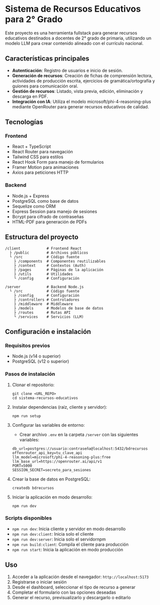 # Sistema de Recursos Educativos para 2° Grado

Este proyecto es una herramienta fullstack para generar recursos educativos destinados a docentes de 2° grado de primaria, utilizando un modelo LLM para crear contenido alineado con el currículo nacional.

## Características principales

- **Autenticación**: Registro de usuarios e inicio de sesión.
- **Generación de recursos**: Creación de fichas de comprensión lectora, actividades de producción escrita, ejercicios de gramática/ortografía y guiones para comunicación oral.
- **Gestión de recursos**: Listado, vista previa, edición, eliminación y descarga en PDF.
- **Integración con IA**: Utiliza el modelo microsoft/phi-4-reasoning-plus mediante OpenRouter para generar recursos educativos de calidad.

## Tecnologías

### Frontend
- React + TypeScript
- React Router para navegación
- Tailwind CSS para estilos
- React Hook Form para manejo de formularios
- Framer Motion para animaciones
- Axios para peticiones HTTP

### Backend
- Node.js + Express
- PostgreSQL como base de datos
- Sequelize como ORM
- Express Session para manejo de sesiones
- Bcrypt para cifrado de contraseñas
- HTML-PDF para generación de PDFs

## Estructura del proyecto

```
/client            # Frontend React
  ├ /public        # Archivos públicos
  └ /src           # Código fuente
    ├ /components  # Componentes reutilizables
    ├ /context     # Contextos (Auth)
    ├ /pages       # Páginas de la aplicación
    ├ /utils       # Utilidades
    └ /config      # Configuración

/server            # Backend Node.js
  └ /src           # Código fuente
    ├ /config      # Configuración
    ├ /controllers # Controladores
    ├ /middleware  # Middleware
    ├ /models      # Modelos de base de datos
    ├ /routes      # Rutas API
    └ /services    # Servicios (LLM)
```

## Configuración e instalación

### Requisitos previos
- Node.js (v14 o superior)
- PostgreSQL (v12 o superior)

### Pasos de instalación

1. Clonar el repositorio:
   ```
   git clone <URL_REPO>
   cd sistema-recursos-educativos
   ```

2. Instalar dependencias (raíz, cliente y servidor):
   ```
   npm run setup
   ```

3. Configurar las variables de entorno:
   - Crear archivo `.env` en la carpeta `/server` con las siguientes variables:
   ```
   db_url=postgres://usuario:contraseña@localhost:5432/bdrecursos
   offenrouter_api_key=tu_clave_api
   llm_model=microsoft/phi-4-reasoning-plus:free
   llm_base_url=https://openrouter.ai/api/v1
   PORT=5000
   SESSION_SECRET=secreto_para_sesiones
   ```

4. Crear la base de datos en PostgreSQL:
   ```
   createdb bdrecursos
   ```

5. Iniciar la aplicación en modo desarrollo:
   ```
   npm run dev
   ```

### Scripts disponibles

- `npm run dev`: Inicia cliente y servidor en modo desarrollo
- `npm run dev:client`: Inicia solo el cliente 
- `npm run dev:server`: Inicia solo el servidornpm
- `npm run build:client`: Compila el cliente para producción
- `npm run start`: Inicia la aplicación en modo producción

## Uso

1. Acceder a la aplicación desde el navegador: `http://localhost:5173`
2. Registrarse o iniciar sesión
3. Desde el dashboard, seleccionar el tipo de recurso a generar
4. Completar el formulario con las opciones deseadas
5. Generar el recurso, previsualizarlo y descargarlo o editarlo
